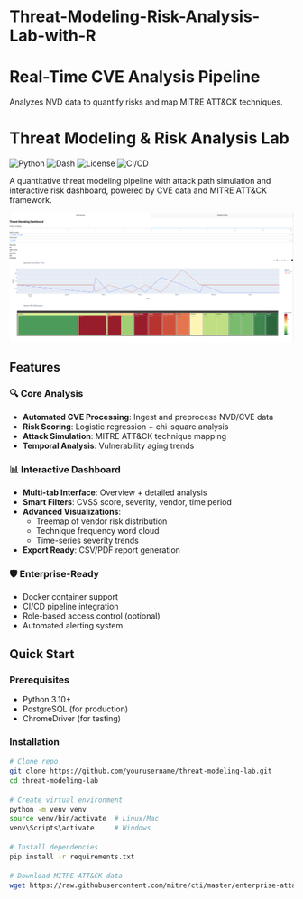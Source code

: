 # Threat-Modeling-Risk-Analysis-Lab-with-R
# Real-Time CVE Analysis Pipeline
Analyzes NVD data to quantify risks and map MITRE ATT&CK techniques.

# Threat Modeling & Risk Analysis Lab

![Python](https://img.shields.io/badge/python-3.10%2B-blue)
![Dash](https://img.shields.io/badge/dash-2.0%2B-orange)
![License](https://img.shields.io/badge/license-MIT-green)
![CI/CD](https://github.com/yourusername/threat-modeling-lab/actions/workflows/tests.yml/badge.svg)

A quantitative threat modeling pipeline with attack path simulation and interactive risk dashboard, powered by CVE data and MITRE ATT&CK framework.

![Dashboard Screenshot](docs/assets/dashboard-preview.png)

## Features

### 🔍 Core Analysis
- **Automated CVE Processing**: Ingest and preprocess NVD/CVE data
- **Risk Scoring**: Logistic regression + chi-square analysis
- **Attack Simulation**: MITRE ATT&CK technique mapping
- **Temporal Analysis**: Vulnerability aging trends

### 📊 Interactive Dashboard
- **Multi-tab Interface**: Overview + detailed analysis
- **Smart Filters**: CVSS score, severity, vendor, time period
- **Advanced Visualizations**:
  - Treemap of vendor risk distribution
  - Technique frequency word cloud
  - Time-series severity trends
- **Export Ready**: CSV/PDF report generation

### 🛡️ Enterprise-Ready
- Docker container support
- CI/CD pipeline integration
- Role-based access control (optional)
- Automated alerting system

## Quick Start

### Prerequisites
- Python 3.10+
- PostgreSQL (for production)
- ChromeDriver (for testing)

### Installation
```bash
# Clone repo
git clone https://github.com/yourusername/threat-modeling-lab.git
cd threat-modeling-lab

# Create virtual environment
python -m venv venv
source venv/bin/activate  # Linux/Mac
venv\Scripts\activate     # Windows

# Install dependencies
pip install -r requirements.txt

# Download MITRE ATT&CK data
wget https://raw.githubusercontent.com/mitre/cti/master/enterprise-attack/enterprise-attack.json -P data/
